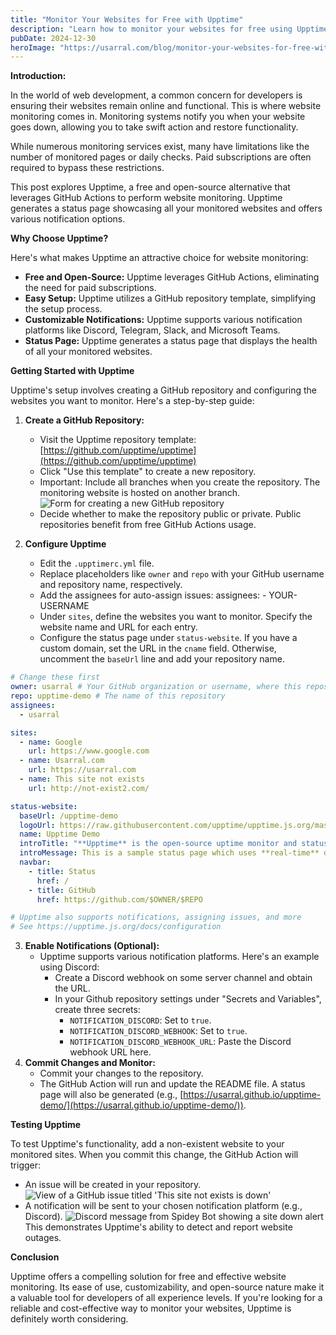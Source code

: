 ```yaml
---
title: "Monitor Your Websites for Free with Upptime"
description: "Learn how to monitor your websites for free using Upptime, an open-source tool powered by GitHub Actions. Discover step-by-step instructions to set up Upptime, customize notifications, and create a status page to track website uptime efficiently without any paid subscriptions."
pubDate: 2024-12-30
heroImage: "https://usarral.com/blog/monitor-your-websites-for-free-with-upptime.og"
---
```


**Introduction:**

In the world of web development, a common concern for developers is ensuring their websites remain online and functional. This is where website monitoring comes in. Monitoring systems notify you when your website goes down, allowing you to take swift action and restore functionality.

While numerous monitoring services exist, many have limitations like the number of monitored pages or daily checks. Paid subscriptions are often required to bypass these restrictions.

This post explores Upptime, a free and open-source alternative that leverages GitHub Actions to perform website monitoring. Upptime generates a status page showcasing all your monitored websites and offers various notification options.

**Why Choose Upptime?**

Here's what makes Upptime an attractive choice for website monitoring:

- **Free and Open-Source:** Upptime leverages GitHub Actions, eliminating the need for paid subscriptions.
- **Easy Setup:** Upptime utilizes a GitHub repository template, simplifying the setup process.
- **Customizable Notifications:** Upptime supports various notification platforms like Discord, Telegram, Slack, and Microsoft Teams.
- **Status Page:** Upptime generates a status page that displays the health of all your monitored websites.

**Getting Started with Upptime**

Upptime's setup involves creating a GitHub repository and configuring the websites you want to monitor. Here's a step-by-step guide:

1. **Create a GitHub Repository:**
    
    - Visit the Upptime repository template: [https://github.com/upptime/upptime](https://github.com/upptime/upptime)
    - Click "Use this template" to create a new repository.
    - Important: Include all branches when you create the repository. The monitoring website is hosted on another branch.![Form for creating a new GitHub repository](/repository-form.png "Form for creating a new GitHub repository, showing the 'upptime/upptime' template selected, with the 'Include all branches' option checked, and fields to define the owner, repository name, and visibility (public or private).")
    - Decide whether to make the repository public or private. Public repositories benefit from free GitHub Actions usage.
2. **Configure Upptime**
    
    - Edit the `.upptimerc.yml` file.
    - Replace placeholders like `owner` and `repo` with your GitHub username and repository name, respectively.
	* Add the assignees for auto-assign issues:
		assignees:
		  - YOUR-USERNAME
    - Under `sites`, define the websites you want to monitor. Specify the website name and URL for each entry.
    - Configure the status page under `status-website`. If you have a custom domain, set the URL in the `cname` field. Otherwise, uncomment the `baseUrl` line and add your repository name.
```yaml
# Change these first
owner: usarral # Your GitHub organization or username, where this repository lives
repo: upptime-demo # The name of this repository
assignees:
  - usarral

sites:
  - name: Google
    url: https://www.google.com
  - name: Usarral.com
    url: https://usarral.com
  - name: This site not exists
    url: http://not-exist2.com/

status-website:
  baseUrl: /upptime-demo
  logoUrl: https://raw.githubusercontent.com/upptime/upptime.js.org/master/static/img/icon.svg
  name: Upptime Demo
  introTitle: "**Upptime** is the open-source uptime monitor and status page, powered entirely by GitHub."
  introMessage: This is a sample status page which uses **real-time** data from our [GitHub repository](https://github.com/upptime/upptime). No server required — just GitHub Actions, Issues, and Pages. [**Get your own for free**](https://github.com/upptime/upptime)
  navbar:
    - title: Status
      href: /
    - title: GitHub
      href: https://github.com/$OWNER/$REPO

# Upptime also supports notifications, assigning issues, and more
# See https://upptime.js.org/docs/configuration
```
3. **Enable Notifications (Optional):**
    - Upptime supports various notification platforms. Here's an example using Discord:
        - Create a Discord webhook on some server channel and obtain the URL.
        - In your Github repository settings under "Secrets and Variables", create three secrets:
            - `NOTIFICATION_DISCORD`: Set to `true`.
            - `NOTIFICATION_DISCORD_WEBHOOK`: Set to `true`.
            - `NOTIFICATION_DISCORD_WEBHOOK_URL`: Paste the Discord webhook URL here.
4. **Commit Changes and Monitor:**
    - Commit your changes to the repository.
    - The GitHub Action will run and update the README file. A status page will also be generated (e.g., [https://usarral.github.io/upptime-demo/](https://usarral.github.io/upptime-demo/)).

**Testing Upptime**

To test Upptime's functionality, add a non-existent website to your monitored sites. When you commit this change, the GitHub Action will trigger:

- An issue will be created in your repository.
![View of a GitHub issue titled 'This site not exists is down'](/github-issue-down.png "View of a GitHub issue titled 'This site not exists is down,' automatically created by GitHub Actions, showing error details with HTTP code: 0 and response time: 0 ms. Includes comments from a bot and the user 'usarral'.")
- A notification will be sent to your chosen notification platform (e.g., Discord).
![Discord message from Spidey Bot showing a site down alert](/discord-site-down-alert.png "Discord message from Spidey Bot stating: '🟥 This site not exists (http://not-exist2.com/) is down : https://github.com/usarral/upptime-demo/issues/3,' along with a preview of the GitHub issue link.")
This demonstrates Upptime's ability to detect and report website outages.

**Conclusion**

Upptime offers a compelling solution for free and effective website monitoring. Its ease of use, customizability, and open-source nature make it a valuable tool for developers of all experience levels. If you're looking for a reliable and cost-effective way to monitor your websites, Upptime is definitely worth considering.
